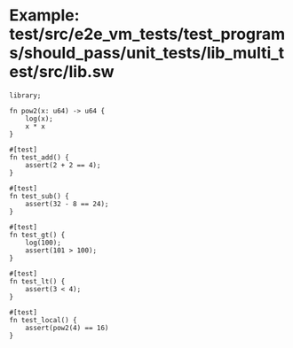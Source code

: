# Example: test/src/e2e_vm_tests/test_programs/should_pass/unit_tests/lib_multi_test/src/lib.sw

```sway
library;

fn pow2(x: u64) -> u64 {
    log(x);
    x * x
}

#[test]
fn test_add() {
    assert(2 + 2 == 4);
}

#[test]
fn test_sub() {
    assert(32 - 8 == 24);
}

#[test]
fn test_gt() {
    log(100);
    assert(101 > 100);
}

#[test]
fn test_lt() {
    assert(3 < 4);
}

#[test]
fn test_local() {
    assert(pow2(4) == 16)
}

```
